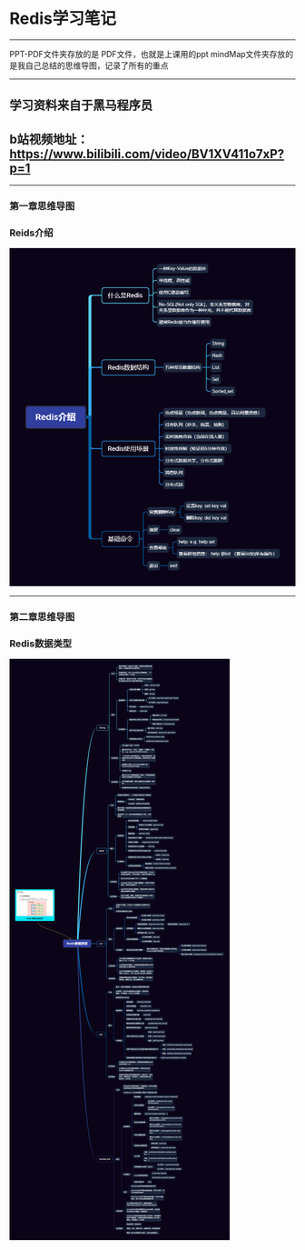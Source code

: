 # Redis学习笔记
****
PPT-PDF文件夹存放的是 PDF文件，也就是上课用的ppt
mindMap文件夹存放的是我自己总结的思维导图，记录了所有的重点
****
## 学习资料来自于黑马程序员
## b站视频地址：https://www.bilibili.com/video/BV1XV411o7xP?p=1

****
### 第一章思维导图
### Reids介绍
![Redis介绍](./img/Redis介绍.png)

***
### 第二章思维导图
### Redis数据类型
![Redis数据类型](./img/Redis数据类型.png)
